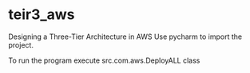 # teir3_aws
Designing a Three-Tier Architecture in AWS
Use pycharm to import the project.

To run the program execute src.com.aws.DeployALL class 
